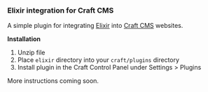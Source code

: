 ### Elixir integration for Craft CMS

A simple plugin for integrating [Elixir](http://laravel.com/docs/elixir) into [Craft CMS](http://buildwithcraft.com) websites.

**Installation**

1. Unzip file
2. Place `elixir` directory into your `craft/plugins` directory
3. Install plugin in the Craft Control Panel under Settings > Plugins

More instructions coming soon.
